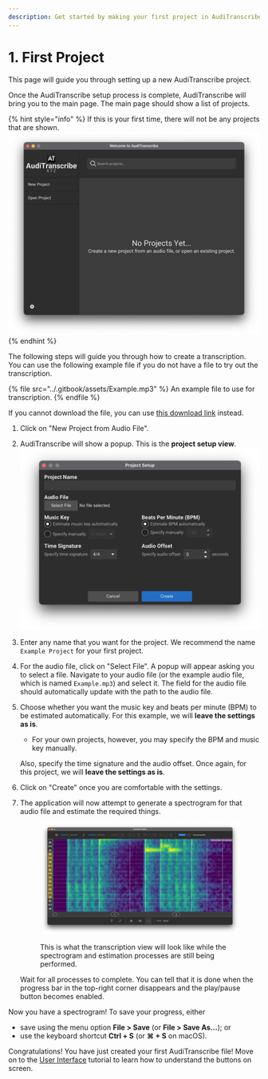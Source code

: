```yaml
---
description: Get started by making your first project in AudiTranscribe.
---
```


# 1. First Project

This page will guide you through setting up a new AudiTranscribe project.

Once the AudiTranscribe setup process is complete, AudiTranscribe will bring you to the main page. The main page should
show a list of projects.

{% hint style="info" %}
If this is your first time, there will not be any projects that are shown.\
<img src="img/1-first-project/no-projects.png" alt="No Projects" data-size="original">
{% endhint %}

The following steps will guide you through how to create a transcription. You can use the following example file if you
do not have a file to try out the transcription.

{% file src="../.gitbook/assets/Example.mp3" %}
An example file to use for transcription.
{% endfile %}

If you cannot download the file, you can use [this download link](misc/Example.mp3) instead.

1. Click on "New Project from Audio File".
2. AudiTranscribe will show a popup. This is the **project setup view**.\
   <img src="img/1-first-project/project-setup.png" alt="Project Setup View" data-size="original">
3. Enter any name that you want for the project. We recommend the name `Example Project` for your first project.
4. For the audio file, click on "Select File". A popup will appear asking you to select a file. Navigate to your audio
   file (or the example audio file, which is named `Example.mp3`) and select it. The field for the audio file should
   automatically update with the path to the audio file.
5. Choose whether you want the music key and beats per minute (BPM) to be estimated automatically. For this example, we
   will **leave the settings as is**.

    * For your own projects, however, you may specify the BPM and music key manually.

   Also, specify the time signature and the audio offset. Once again, for this project, we will **leave the settings as
   is**.
6. Click on "Create" once you are comfortable with the settings.
7. The application will now attempt to generate a spectrogram for that audio file and estimate the required things.

   <figure>
      <img src="img/1-first-project/setting-up-project.png" alt="Setting Up Project">
      <figcaption>
         <p>
            This is what the transcription view will look like while the spectrogram and estimation processes are still
            being performed.
         </p>
      </figcaption>
   </figure>

   Wait for all processes to complete. You can tell that it is done when the progress bar in the top-right corner
   disappears and the play/pause button becomes enabled.

Now you have a spectrogram! To save your progress, either

* save using the menu option **File > Save** (or **File > Save As...**); or
* use the keyboard shortcut **Ctrl + S** (or **⌘ + S** on macOS).

Congratulations! You have just created your first AudiTranscribe file! Move on to
the [User Interface](2-user-interface.md) tutorial to learn how to understand the buttons on screen.

